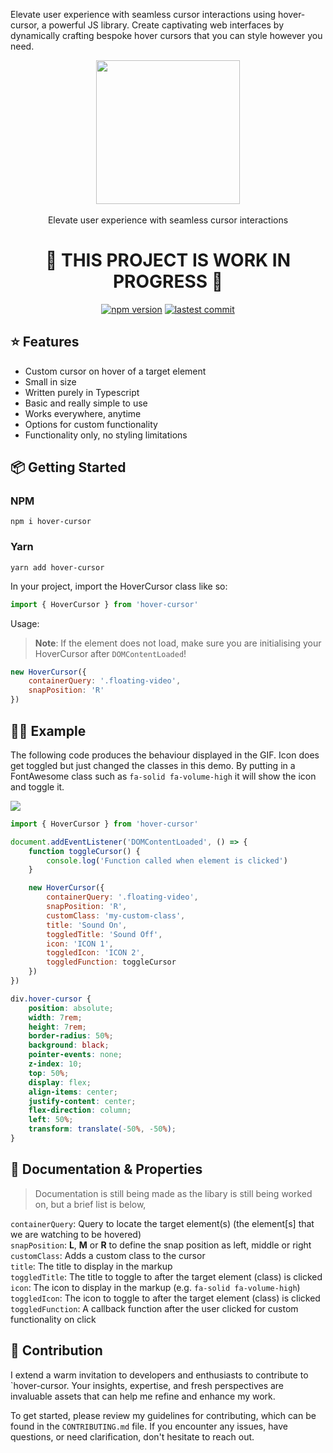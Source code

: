 Elevate user experience with seamless cursor interactions using hover-cursor, a powerful JS library. Create captivating web interfaces by dynamically crafting bespoke hover cursors that you can style however you need.

<div align="center">
    <img align="center" width="230" src="https://i.imgur.com/bt5ZC7l.png" />
    <br />
    <br />
    <div>Elevate user experience with seamless cursor interactions</div>
    <h1>🚧 THIS PROJECT IS WORK IN PROGRESS 🚧</h1>
    <a href="https://www.npmjs.com/package/hover-cursor"><img src="https://badgen.net/npm/v/hover-cursor?color=blue" alt="npm version"></a> <a href="https://github.com/rps-code/hover-cursor"><img src="https://img.shields.io/github/last-commit/rps-code/hover-cursor" alt="lastest commit"></a>
</div>

## ⭐️ Features

-   Custom cursor on hover of a target element
-   Small in size
-   Written purely in Typescript
-   Basic and really simple to use
-   Works everywhere, anytime
-   Options for custom functionality
-   Functionality only, no styling limitations

## 📦 Getting Started

### NPM

```
npm i hover-cursor
```

### Yarn

```
yarn add hover-cursor
```

In your project, import the HoverCursor class like so:

```js
import { HoverCursor } from 'hover-cursor'
```

Usage:

> **Note**: If the element does not load, make sure you are initialising your HoverCursor after `DOMContentLoaded`!

```js
new HoverCursor({
    containerQuery: '.floating-video',
    snapPosition: 'R'
})
```

## 🙋‍♂️ Example

The following code produces the behaviour displayed in the GIF. Icon does get toggled but just changed the classes in this demo. By putting in a FontAwesome class such as `fa-solid fa-volume-high` it will show the icon and toggle it.

![](https://github.com/rps-code/hover-cursor/blob/main/demo.gif)

```js
import { HoverCursor } from 'hover-cursor'

document.addEventListener('DOMContentLoaded', () => {
    function toggleCursor() {
        console.log('Function called when element is clicked')
    }

    new HoverCursor({
        containerQuery: '.floating-video',
        snapPosition: 'R',
        customClass: 'my-custom-class',
        title: 'Sound On',
        toggledTitle: 'Sound Off',
        icon: 'ICON 1',
        toggledIcon: 'ICON 2',
        toggledFunction: toggleCursor
    })
})
```

```css
div.hover-cursor {
    position: absolute;
    width: 7rem;
    height: 7rem;
    border-radius: 50%;
    background: black;
    pointer-events: none;
    z-index: 10;
    top: 50%;
    display: flex;
    align-items: center;
    justify-content: center;
    flex-direction: column;
    left: 50%;
    transform: translate(-50%, -50%);
}
```

## 🚀 Documentation & Properties

> Documentation is still being made as the libary is still being worked on, but a brief list is below,

`containerQuery`: Query to locate the target element(s) (the element[s] that we are watching to be hovered)
<br />
`snapPosition`: **L**, **M** or **R** to define the snap position as left, middle or right
<br />
`customClass`: Adds a custom class to the cursor
<br />
`title`: The title to display in the markup
<br />
`toggledTitle`: The title to toggle to after the target element (class) is clicked
<br />
`icon`: The icon to display in the markup (e.g. `fa-solid fa-volume-high`)
<br />
`toggledIcon`: The icon to toggle to after the target element (class) is clicked
<br />
`toggledFunction`: A callback function after the user clicked for custom functionality on click

## 💎 Contribution

I extend a warm invitation to developers and enthusiasts to contribute to `hover-cursor. Your insights, expertise, and fresh perspectives are invaluable assets that can help me refine and enhance my work.

To get started, please review my guidelines for contributing, which can be found in the `CONTRIBUTING.md` file. If you encounter any issues, have questions, or need clarification, don't hesitate to reach out.

